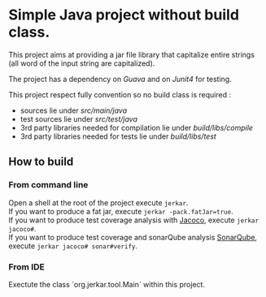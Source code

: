 ﻿# Simple Java project without build class.

This project aims at providing a jar file library that capitalize entire strings (all word of the input string are capitalized).

The project has a dependency on *Guava* and on *Junit4* for testing.

This project respect fully convention so no build class is required :
* sources lie under *src/main/java*
* test sources lie under *src/test/java*
* 3rd party libraries needed for compilation lie under *build/libs/compile*
* 3rd party libraries needed for tests lie under *build/libs/test*


## How to build

### From command line
Open a shell at the root of the project execute `jerkar`. <br/>
If you want to produce a fat jar, execute `jerkar -pack.fatJar=true`. <br/>
If you want to produce test coverage analysis with [Jacoco](http://eclemma.org/jacoco/), execute `jerkar jacoco#`. <br/>
If you want to produce test coverage and sonarQube analysis [SonarQube](http://www.sonarqube.org/), execute `jerkar jacoco# sonar#verify`.

### From IDE
Exectute the class ´org.jerkar.tool.Main´ within this project. 
